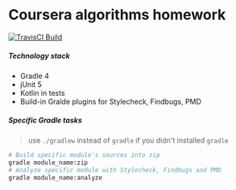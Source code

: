 Coursera algorithms homework
=============
[![TravisCI Build](https://travis-ci.org/hiper2d/spring-kotlin-angular-demo.svg)](https://travis-ci.org/hiper2d/coursera-algorithms)

##### Technology stack
* Gradle 4
* jUnit 5
* Kotlin in tests
* Build-in Gralde plugins for Stylecheck, Findbugs, PMD

##### Specific Gradle tasks
> use `./gradlew` instead of `gradle` if you didn't installed `gradle`
```bash
# Build specific module's sources into zip
gradle module_name:zip
# Analyze specific module with Stylecheck, Findbugs and PMD
gradle module_name:analyze